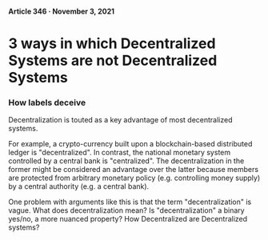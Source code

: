 #### Article 346 · November 3, 2021

# 3 ways in which Decentralized Systems are not Decentralized Systems

### How labels deceive

Decentralization is touted as a key advantage of most decentralized systems.

For example, a crypto-currency built upon a blockchain-based distributed ledger is "decentralized". In contrast, the national monetary system controlled by a central bank is "centralized". The decentralization in the former might be considered an advantage over the latter because members are protected from arbitrary monetary policy (e.g. controlling money supply) by a central authority (e.g. a central bank).

One problem with arguments like this is that the term "decentralization" is vague. What does decentralization mean? Is "decentralization" a binary yes/no, a more nuanced property? How Decentralized are Decentralized systems?